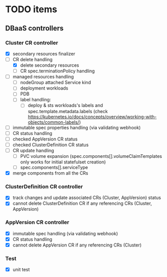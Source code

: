 # TODO items

## DBaaS controllers

### Cluster CR controller
- [x] secondary resources finalizer
- [ ] CR delete handling
  - [x] delete secondary resources
  - [ ] CR spec.terminationPolicy handling
- [ ] managed resources handling
  - [ ] nodeGroup attached Service kind
  - [ ] deployment workloads
  - [ ] PDB
  - [ ] label handling:
    - [ ] deploy & sts workloads's labels and spec.template.metadata.labels (check https://kubernetes.io/docs/concepts/overview/working-with-objects/common-labels/)
- [ ] immutable spec properties handling (via validating webhook)
- [ ] CR status handling
- [ ] checked AppVersion CR status
- [ ] checked ClusterDefinition CR status
- [ ] CR update handling
  - [ ] PVC volume expansion (spec.components[].volumeClaimTemplates only works for initial statefulset creation)
  - [ ] spec.components[].serviceType
- [x] merge components from all the CRs

### ClusterDefinition CR controller
- [x] track changes and update associated CRs (Cluster, AppVersion) status
- [x] cannot delete ClusterDefinition CR if any referencing CRs (Cluster, AppVersion)

### AppVersion CR controller
- [x] immutable spec handling (via validating webhook)
- [x] CR status handling
- [x] cannot delete AppVersion CR if any referencing CRs (Cluster)

### Test
- [x] unit test